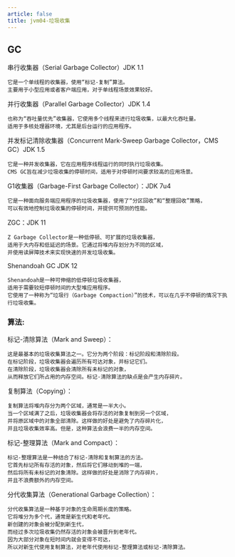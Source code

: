 ```yaml
---
article: false
title: jvm04-垃圾收集
---
```

## GC
串行收集器（Serial Garbage Collector）JDK 1.1
```text
它是一个单线程的收集器，使用“标记-复制”算法。
主要用于小型应用或者客户端应用，对于单线程场景效果较好。
```

并行收集器（Parallel Garbage Collector）JDK 1.4
```text
也称为“吞吐量优先”收集器，它使用多个线程来进行垃圾收集，以最大化吞吐量。
适用于多核处理器环境，尤其是后台运行的应用程序。
```

并发标记清除收集器（Concurrent Mark-Sweep Garbage Collector，CMS GC）JDK 1.5
```text
它是一种并发收集器，它在应用程序线程运行的同时执行垃圾收集。
CMS GC旨在减少垃圾收集的停顿时间，适用于对停顿时间要求较高的应用场景。
```

G1收集器（Garbage-First Garbage Collector）：JDK 7u4
```text
它是一种面向服务端应用程序的垃圾收集器，使用了“分区回收”和“整理回收”策略，
可以有效地控制垃圾收集的停顿时间，并提供可预测的性能。
```

ZGC：JDK 11
```text
Z Garbage Collector是一种低停顿、可扩展的垃圾收集器，
适用于大内存和低延迟的场景。它通过将堆内存划分为不同的区域，
并使用读屏障技术来实现快速的并发垃圾收集。
```

Shenandoah GC JDK 12
```text
Shenandoah是一种可伸缩的低停顿垃圾收集器，
适用于需要较短停顿时间的大型堆应用程序。
它使用了一种称为“垃圾行（Garbage Compaction）”的技术，可以在几乎不停顿的情况下执行垃圾收集。
```
    
### 算法:

标记-清除算法（Mark and Sweep）：
```text
这是最基本的垃圾收集算法之一。它分为两个阶段：标记阶段和清除阶段。
在标记阶段，垃圾收集器会遍历所有可达对象，并标记它们。
在清除阶段，垃圾收集器会清除所有未标记的对象，
从而释放它们所占用的内存空间。标记-清除算法的缺点是会产生内存碎片。
```
复制算法（Copying）：
```text
复制算法将堆内存分为两个区域，通常是一半大小。
当一个区域满了之后，垃圾收集器会将存活的对象复制到另一个区域，
并将原区域中的对象全部清除。这样做的好处是避免了内存碎片化，
并且垃圾收集效率高。但是，这种算法会浪费一半的内存空间。
```

标记-整理算法（Mark and Compact）：
```text
标记-整理算法是一种结合了标记-清除和复制算法的方法。
它首先标记所有存活的对象，然后将它们移动到堆的一端，
然后将所有未标记的对象清除。这样做的好处是消除了内存碎片，
并且不浪费额外的内存空间。
```
分代收集算法（Generational Garbage Collection）：
```text
分代收集算法是一种基于对象的生命周期长度的策略。
它将堆分为多个代，通常是新生代和老年代。
新创建的对象会被分配到新生代，
而经过多次垃圾收集仍然存活的对象会被晋升到老年代。
因为大部分对象在短时间内就会变得不可达，
所以对新生代使用复制算法，对老年代使用标记-整理算法或标记-清除算法。
```














